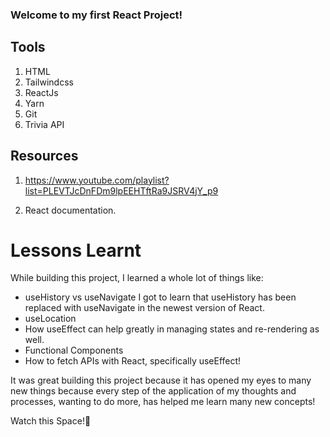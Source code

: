 ### Welcome to my first React Project!

## Tools

1. HTML
2. Tailwindcss
3. ReactJs
4. Yarn
5. Git
6. Trivia API

## Resources

1. https://www.youtube.com/playlist?list=PLEVTJcDnFDm9lpEEHTftRa9JSRV4jY_p9

2. React documentation.

# Lessons Learnt

While building this project, I learned a whole lot of things like:

- useHistory vs useNavigate
I got to learn that useHistory has been replaced with useNavigate in the newest version of React.
- useLocation
- How useEffect can help greatly in managing states and re-rendering as well.
- Functional Components
- How to fetch APIs with React, specifically useEffect!

It was great building this project because it has opened my eyes to many new things because every step of the application of my thoughts and processes, wanting to do more, has helped me learn many new concepts!

Watch this Space!🚀